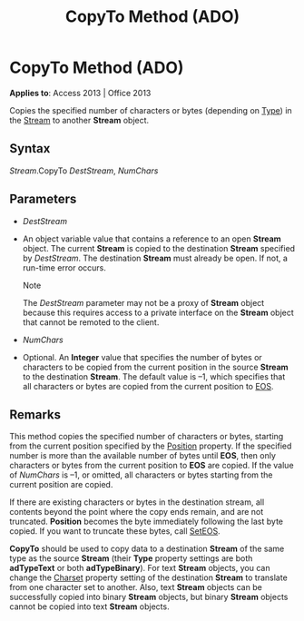 ﻿---
title: CopyTo Method (ADO)
TOCTitle: CopyTo Method (ADO)
ms:assetid: 1c1ab950-51f7-7ecc-ccd8-e689db02f06a
ms:mtpsurl: https://msdn.microsoft.com/library/JJ248958(v=office.15)
ms:contentKeyID: 48543558
ms.date: 09/18/2015
mtps_version: v=office.15
---

# CopyTo Method (ADO)


**Applies to**: Access 2013 | Office 2013


Copies the specified number of characters or bytes (depending on [Type](type-property-ado-stream.md)) in the [Stream](stream-object-ado.md) to another **Stream** object.

## Syntax

*Stream*.CopyTo *DestStream*, *NumChars*

## Parameters

  - *DestStream*

  - An object variable value that contains a reference to an open **Stream** object. The current **Stream** is copied to the destination **Stream** specified by *DestStream*. The destination **Stream** must already be open. If not, a run-time error occurs.
    

    > [!NOTE]
    > <P>The <EM>DestStream</EM> parameter may not be a proxy of <STRONG>Stream</STRONG> object because this requires access to a private interface on the <STRONG>Stream</STRONG> object that cannot be remoted to the client.</P>



  - *NumChars*

  - Optional. An **Integer** value that specifies the number of bytes or characters to be copied from the current position in the source **Stream** to the destination **Stream**. The default value is –1, which specifies that all characters or bytes are copied from the current position to [EOS](eos-property-ado.md).

## Remarks

This method copies the specified number of characters or bytes, starting from the current position specified by the [Position](position-property-ado.md) property. If the specified number is more than the available number of bytes until **EOS**, then only characters or bytes from the current position to **EOS** are copied. If the value of *NumChars* is –1, or omitted, all characters or bytes starting from the current position are copied.

If there are existing characters or bytes in the destination stream, all contents beyond the point where the copy ends remain, and are not truncated. **Position** becomes the byte immediately following the last byte copied. If you want to truncate these bytes, call [SetEOS](seteos-method-ado.md).

**CopyTo** should be used to copy data to a destination **Stream** of the same type as the source **Stream** (their **Type** property settings are both **adTypeText** or both **adTypeBinary**). For text **Stream** objects, you can change the [Charset](charset-property-ado.md) property setting of the destination **Stream** to translate from one character set to another. Also, text **Stream** objects can be successfully copied into binary **Stream** objects, but binary **Stream** objects cannot be copied into text **Stream** objects.

